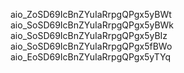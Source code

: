 aio_ZoSD69IcBnZYuIaRrpgQPgx5yBWt
aio_SoSD69IcBnZYuIaRrpgQPgx5yBWk
aio_SoSD69IcBnZYuIaRrpgQPgx5yBIz
aio_SoSD69IcBnZYuIaRrpgQPgx5fBWo
aio_EoSD69IcBnZYuIaRrpgQPgx5yTYq
